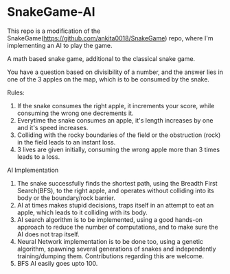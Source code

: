 # SnakeGame-AI

This repo is a modification of the SnakeGame(https://github.com/ankita0018/SnakeGame) repo, where I'm implementing an AI to play the game.

A math based snake game, additional to the classical snake game. 

You have a question based on divisibility of a number, and the answer lies in one of the 3 apples on the map, which is to be consumed by the snake.

Rules:

1. If the snake consumes the right apple, it increments your score, while consuming the wrong one          decrements it.
2. Everytime the snake consumes an apple, it's length increases by one and it's speed increases.
3. Colliding with the rocky boundaries of the field or the obstruction (rock) in the field leads to an      instant loss.
4. 3 lives are given initially, consuming the wrong apple more than 3 times leads to a loss.

AI Implementation

1. The snake successfully finds the shortest path, using the Breadth First Search(BFS), to the right        apple, and operates without colliding into its body or the boundary/rock barrier.
2. AI at times makes stupid decisions, traps itself in an attempt to eat an apple, which leads to it        colliding with its body.
3. AI search algorithm is to be implemented, using a good hands-on approach to reduce the number of        computations, and to make sure the AI does not trap itself.
4. Neural Network implementation is to be done too, using a genetic algorithm, spawning several            generations of snakes and independently training/dumping them. Contributions regarding this are          welcome.
5. BFS AI easily goes upto 100.
